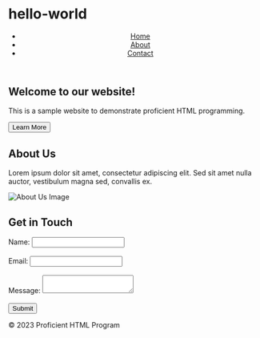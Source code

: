 # hello-world
<!DOCTYPE html>
<html lang="en">
<head>
    <meta charset="UTF-8">
    <meta name="viewport" content="width=device-width, initial-scale=1.0">
    <title>Proficient HTML Program</title>
    <link rel="stylesheet" href="styles.css">
</head>
<body>
    <header>
        <nav>
            <ul>
                <li><a href="#home">Home</a></li>
                <li><a href="#about">About</a></li>
                <li><a href="#contact">Contact</a></li>
            </ul>
        </nav>
    </header>
    <main>
        <section id="home">
            <h1>Welcome to our website!</h1>
            <p>This is a sample website to demonstrate proficient HTML programming.</p>
            <button>Learn More</button>
        </section>
        <section id="about">
            <h2>About Us</h2>
            <p>Lorem ipsum dolor sit amet, consectetur adipiscing elit. Sed sit amet nulla auctor, vestibulum magna sed, convallis ex.</p>
            <img src="image.jpg" alt="About Us Image">
        </section>
        <section id="contact">
            <h2>Get in Touch</h2>
            <form>
                <label for="name">Name:</label>
                <input type="text" id="name" name="name"><br><br>
                <label for="email">Email:</label>
                <input type="email" id="email" name="email"><br><br>
                <label for="message">Message:</label>
                <textarea id="message" name="message"></textarea><br><br>
                <input type="submit" value="Submit">
            </form>
        </section>
    </main>
    <footer>
        <p>&copy; 2023 Proficient HTML Program</p>
    </footer>
</body>
</html>
